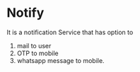 # Notify
It is a notification Service that has option to
1. mail to user
2. OTP to mobile
3. whatsapp message to mobile. 
